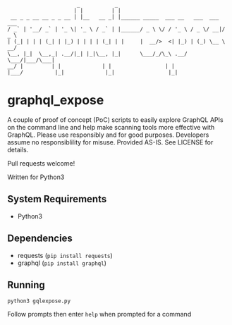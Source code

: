                           _           _                                      
                         | |         | |                                     
     __ _ _ __ __ _ _ __ | |__   __ _| |______ _____  ___ __   ___  ___  ___ 
    / _` | '__/ _` | '_ \| '_ \ / _` | |______/ _ \ \/ / '_ \ / _ \/ __|/ _ \
    | (_| | | | (_| | |_) | | | | (_| | |     |  __/>  <| |_) | (_) \__ \  __/
    \__, |_|  \__,_| .__/|_| |_|\__, |_|      \___/_/\_\ .__/ \___/|___/\___|
    __/ |         | |             | |                 | |                   
    |___/          |_|             |_|                 |_|                   

# graphql_expose
A couple of proof of concept (PoC) scripts to easily explore GraphQL APIs on the command line and help make scanning tools more effective with GraphQL. Please use responsibly and for good purposes. Developers assume no responsiblility for misuse. Provided AS-IS. See LICENSE for details.

Pull requests welcome!

Written for Python3

## System Requirements
- Python3

## Dependencies
- requests (`pip install requests`)
- graphql (`pip install graphql`)

## Running

`python3 gqlexpose.py`

Follow prompts then enter `help` when prompted for a command
